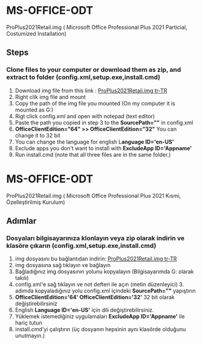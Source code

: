 # MS-OFFICE-ODT
ProPlus2021Retail.img ( Microsoft Office Professional Plus 2021 Particial, Costumized Installation)

## Steps 
### Clone files to your computer or download them as zip, and extract to folder (config.xml,setup.exe,install.cmd)
1.  Download img file from this link : [ProPlus2021Retail.img tr-TR](https://officecdn.microsoft.com/db/492350f6-3a01-4f97-b9c0-c7c6ddf67d60/media/tr-TR/ProPlus2021Retail.img)
2.  Right clik img file and mount
3.  Copy the path of the img file you mounted (On my computer it is mounted as G:)
4.  Rigt click config.xml and open with notepad (text editor)
5.  Paste the path you copied in step 3 to the **SourcePath=""** in config.xml
6.  **OfficeClientEdition="64" >> OfficeClientEdition="32"** You can change it to 32 bit
7.  You can change the language for english L**anguage ID='en-US'**
8.  Exclude apps you don't want to install with **ExcludeApp ID='Appname'**
9.  Run install.cmd (note that all three files are in the same folder.)


# MS-OFFICE-ODT
ProPlus2021Retail.img ( Microsoft Office Professional Plus 2021 Kısmi, Özelleştirilmiş Kurulum)
## Adımlar
### Dosyaları bilgisayarınıza klonlayın veya zip olarak indirin ve klasöre çıkarın (config.xml,setup.exe,install.cmd)
1. img dosyasını bu bağlantıdan indirin: [ProPlus2021Retail.img tr-TR](https://officecdn.microsoft.com/db/492350f6-3a01-4f97-b9c0-c7c6ddf67d60/media/tr-TR/ProPlus2021Retail.img)
2. img dosyasına sağ tıklayın ve bağlayın
3. Bağladığınız img dosyasının yolunu kopyalayın (Bilgisayarımda G: olarak takılı)
4. config.xml'e sağ tıklayın ve not defteri ile açın (metin düzenleyici) 3. adımda kopyaladığınız yolu config.xml içindeki **SourcePath=""** yapıştırın
6. **OfficeClientEdition='64' OfficeClientEdition='32'** 32 bit olarak değiştirebilirsiniz
7. English **Language ID='en-US'** için dili değiştirebilirsiniz.
8. Yüklemek istemediğiniz uygulamaları **ExcludeApp ID='Appname'** ile hariç tutun
9. install.cmd'yi çalıştırın (üç dosyanın hepsinin aynı klasörde olduğunu unutmayın.)
